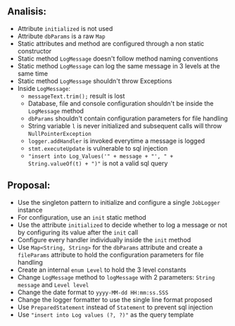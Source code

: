 Analisis:
---
* Attribute `initialized` is not used
* Attribute `dbParams` is a raw `Map`
* Static attributes and method are configured through a non static constructor
* Static method `LogMessage` doesn't follow method naming conventions
* Static method `LogMessage` can log the same message in 3 levels at the same time
* Static method `LogMessage` shouldn't throw Exceptions
* Inside `LogMessage`:
    * `messageText.trim();` result is lost
    * Database, file and console configuration shouldn't be inside the `LogMessage` method
    * `dbParams` shouldn't contain configuration parameters for file handling
    * String variable `l` is never initialized and subsequent calls will throw `NullPointerException`
    * `logger.addHandler` is invoked everytime a message is logged
    * `stmt.executeUpdate` is vulnerable to sql injection
    * `"insert into Log_Values('" + message + "', " + String.valueOf(t) + ")"` is not a valid sql query

Proposal:
---
* Use the singleton pattern to initialize and configure a single `JobLogger` instance
* For configuration, use an `init` static method
* Use the attribute `initialized` to decide whether to log a message or not by configuring its value after the `init` call
* Configure every handler individually inside the `init` method
* Use `Map<String, String>` for the `dbParams`  attribute and create a `fileParams` attribute to hold the configuration parameters for file handling
* Create an internal `enum Level` to hold the 3 level constants
* Change `LogMessage` method to `logMessage` with 2 parameters: `String message` and `Level level`
* Change the date format to `yyyy-MM-dd HH:mm:ss.SSS`
* Change the logger formatter to use the single line format proposed
* Use `PreparedStatement` instead of `Statement` to prevent sql injection
* Use `"insert into Log values (?, ?)"` as the query template